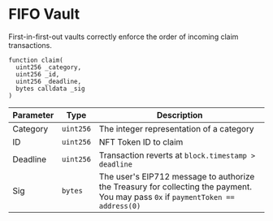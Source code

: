 # FIFO Vault

First-in-first-out vaults correctly enforce the order of incoming claim transactions.

```solidity
function claim(
  uint256 _category,
  uint256 _id,
  uint256 _deadline,
  bytes calldata _sig
)
```

| Parameter | Type | Description |
| --- | --- | --- |
| Category | `uint256` | The integer representation of a category |
| ID | `uint256` | NFT Token ID to claim |
| Deadline | `uint256` | Transaction reverts at `block.timestamp > deadline` |
| Sig | `bytes` | The user's EIP712 message to authorize the Treasury for collecting the payment. You may pass `0x` if `paymentToken == address(0)` |